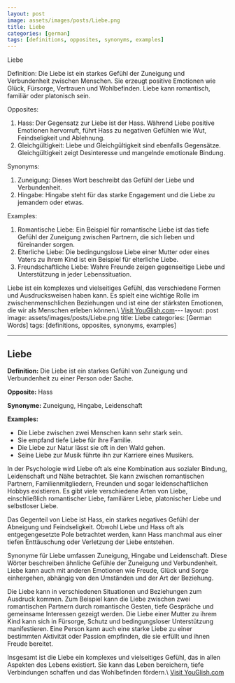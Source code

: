 ```yaml
---
layout: post
image: assets/images/posts/Liebe.png
title: Liebe
categories: [german]
tags: [definitions, opposites, synonyms, examples]
---
```


Liebe

Definition:
Die Liebe ist ein starkes Gefühl der Zuneigung und Verbundenheit zwischen Menschen. Sie erzeugt positive Emotionen wie Glück, Fürsorge, Vertrauen und Wohlbefinden. Liebe kann romantisch, familiär oder platonisch sein.

Opposites:
1. Hass: Der Gegensatz zur Liebe ist der Hass. Während Liebe positive Emotionen hervorruft, führt Hass zu negativen Gefühlen wie Wut, Feindseligkeit und Ablehnung.
2. Gleichgültigkeit: Liebe und Gleichgültigkeit sind ebenfalls Gegensätze. Gleichgültigkeit zeigt Desinteresse und mangelnde emotionale Bindung.

Synonyms:
1. Zuneigung: Dieses Wort beschreibt das Gefühl der Liebe und Verbundenheit.
2. Hingabe: Hingabe steht für das starke Engagement und die Liebe zu jemandem oder etwas.

Examples:
1. Romantische Liebe: Ein Beispiel für romantische Liebe ist das tiefe Gefühl der Zuneigung zwischen Partnern, die sich lieben und füreinander sorgen.
2. Elterliche Liebe: Die bedingungslose Liebe einer Mutter oder eines Vaters zu ihrem Kind ist ein Beispiel für elterliche Liebe.
3. Freundschaftliche Liebe: Wahre Freunde zeigen gegenseitige Liebe und Unterstützung in jeder Lebenssituation.

Liebe ist ein komplexes und vielseitiges Gefühl, das verschiedene Formen und Ausdrucksweisen haben kann. Es spielt eine wichtige Rolle im zwischenmenschlichen Beziehungen und ist eine der stärksten Emotionen, die wir als Menschen erleben können.\ <a id="yg-widget-0" class="youglish-widget" data-query="Liebe" data-lang="german" data-components="8412" data-auto-start="0" data-bkg-color="theme_light" data-title="How%20to%20pronounce%20Liebe%20in%20German"  rel="nofollow" href="https://youglish.com">Visit YouGlish.com</a><script async src="https://youglish.com/public/emb/widget.js" charset="utf-8"></script>---
layout: post
image: assets/images/posts/Liebe.png
title: Liebe
categories: [German Words]
tags: [definitions, opposites, synonyms, examples]

---

## Liebe

**Definition:** Die Liebe ist ein starkes Gefühl von Zuneigung und Verbundenheit zu einer Person oder Sache.

**Opposite:** Hass

**Synonyme:** Zuneigung, Hingabe, Leidenschaft

**Examples:**
- Die Liebe zwischen zwei Menschen kann sehr stark sein.
- Sie empfand tiefe Liebe für ihre Familie.
- Die Liebe zur Natur lässt sie oft in den Wald gehen.
- Seine Liebe zur Musik führte ihn zur Karriere eines Musikers.

In der Psychologie wird Liebe oft als eine Kombination aus sozialer Bindung, Leidenschaft und Nähe betrachtet. Sie kann zwischen romantischen Partnern, Familienmitgliedern, Freunden und sogar leidenschaftlichen Hobbys existieren. Es gibt viele verschiedene Arten von Liebe, einschließlich romantischer Liebe, familiärer Liebe, platonischer Liebe und selbstloser Liebe.

Das Gegenteil von Liebe ist Hass, ein starkes negatives Gefühl der Abneigung und Feindseligkeit. Obwohl Liebe und Hass oft als entgegengesetzte Pole betrachtet werden, kann Hass manchmal aus einer tiefen Enttäuschung oder Verletzung der Liebe entstehen.

Synonyme für Liebe umfassen Zuneigung, Hingabe und Leidenschaft. Diese Wörter beschreiben ähnliche Gefühle der Zuneigung und Verbundenheit. Liebe kann auch mit anderen Emotionen wie Freude, Glück und Sorge einhergehen, abhängig von den Umständen und der Art der Beziehung.

Die Liebe kann in verschiedenen Situationen und Beziehungen zum Ausdruck kommen. Zum Beispiel kann die Liebe zwischen zwei romantischen Partnern durch romantische Gesten, tiefe Gespräche und gemeinsame Interessen gezeigt werden. Die Liebe einer Mutter zu ihrem Kind kann sich in Fürsorge, Schutz und bedingungsloser Unterstützung manifestieren. Eine Person kann auch eine starke Liebe zu einer bestimmten Aktivität oder Passion empfinden, die sie erfüllt und ihnen Freude bereitet.

Insgesamt ist die Liebe ein komplexes und vielseitiges Gefühl, das in allen Aspekten des Lebens existiert. Sie kann das Leben bereichern, tiefe Verbindungen schaffen und das Wohlbefinden fördern.\ <a id="yg-widget-0" class="youglish-widget" data-query="Liebe" data-lang="german" data-components="8412" data-auto-start="0" data-bkg-color="theme_light" data-title="How%20to%20pronounce%20Liebe%20in%20German"  rel="nofollow" href="https://youglish.com">Visit YouGlish.com</a><script async src="https://youglish.com/public/emb/widget.js" charset="utf-8"></script>